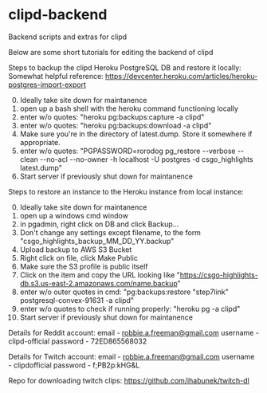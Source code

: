 # clipd-backend
Backend scripts and extras for clipd

Below are some short tutorials for editing the backend of clipd

Steps to backup the clipd Heroku PostgreSQL DB and restore it locally:
Somewhat helpful reference: https://devcenter.heroku.com/articles/heroku-postgres-import-export

0. Ideally take site down for maintanence
1. open up a bash shell with the heroku command functioning locally
2. enter w/o quotes: "heroku pg:backups:capture -a clipd"
3. enter w/o quotes: "heroku pg:backups:download -a clipd"
4. Make sure you're in the directory of latest.dump. Store it somewhere if appropriate.
5. enter w/o quotes: "PGPASSWORD=rorodog pg_restore --verbose --clean --no-acl --no-owner -h localhost -U postgres -d csgo_highlights latest.dump"
6. Start server if previously shut down for maintanence

Steps to restore an instance to the Heroku instance from local instance:

0. Ideally take site down for maintanence
1. open up a windows cmd window
2. in pgadmin, right click on DB and click Backup...
3. Don't change any settings except filename, to the form "csgo_highlights_backup_MM_DD_YY.backup"
4. Upload backup to AWS S3 Bucket
5. Right click on file, click Make Public
6. Make sure the S3 profile is public itself
7. Click on the item and copy the URL looking like "https://csgo-highlights-db.s3.us-east-2.amazonaws.com/name.backup"
8. enter w/o outer quotes in cmd: "pg:backups:restore "step7link" postgresql-convex-91631 -a clipd"
9. enter w/o quotes to check if running properly: "heroku pg -a clipd"
10. Start server if previously shut down for maintanence

Details for Reddit account:
email - robbie.a.freeman@gmail.com
username - clipd-official
password - 72ED865568032

Details for Twitch account:
email - robbie.a.freeman@gmail.com
username - clipdofficial
password - f;PB2p:kHG&L

Repo for downloading twitch clips:
https://github.com/ihabunek/twitch-dl


